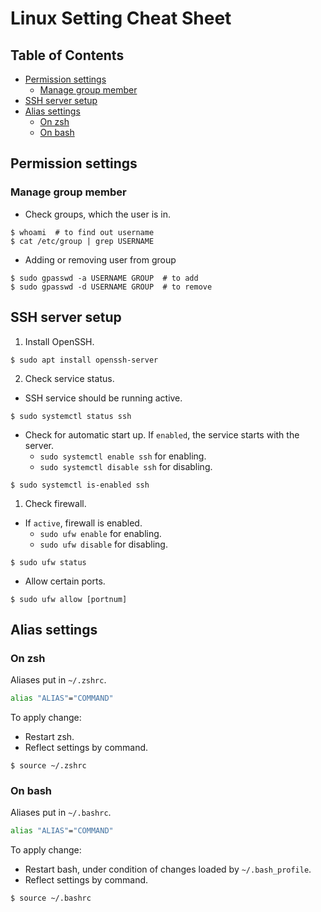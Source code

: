 # Linux Setting Cheat Sheet <!-- omit in toc -->

## Table of Contents <!-- omit in toc -->
- [Permission settings](#permission-settings)
  - [Manage group member](#manage-group-member)
- [SSH server setup](#ssh-server-setup)
- [Alias settings](#alias-settings)
  - [On zsh](#on-zsh)
  - [On bash](#on-bash)


## Permission settings
### Manage group member
- Check groups, which the user is in.
```
$ whoami  # to find out username
$ cat /etc/group | grep USERNAME
```
- Adding or removing user from group
```
$ sudo gpasswd -a USERNAME GROUP  # to add
$ sudo gpasswd -d USERNAME GROUP  # to remove
```

## SSH server setup
1. Install OpenSSH.
```
$ sudo apt install openssh-server
```

2. Check service status.
- SSH service should be running active.
```
$ sudo systemctl status ssh
```
- Check for automatic start up. If `enabled`, the service starts with the server.
  - `sudo systemctl enable ssh` for enabling.
  - `sudo systemctl disable ssh` for disabling.
```
$ sudo systemctl is-enabled ssh
```

1. Check firewall.
- If `active`, firewall is enabled.
  - `sudo ufw enable` for enabling.
  - `sudo ufw disable` for disabling.
```
$ sudo ufw status
```
- Allow certain ports.
```
$ sudo ufw allow [portnum]
```

## Alias settings
### On zsh
Aliases put in `~/.zshrc`.
```sh
alias "ALIAS"="COMMAND"
```

To apply change:
- Restart zsh.
- Reflect settings by command.
```
$ source ~/.zshrc
```

### On bash
Aliases put in `~/.bashrc`.
```sh
alias "ALIAS"="COMMAND"
```

To apply change:
- Restart bash, under condition of changes loaded by `~/.bash_profile`.
- Reflect settings by command.
```
$ source ~/.bashrc
```
